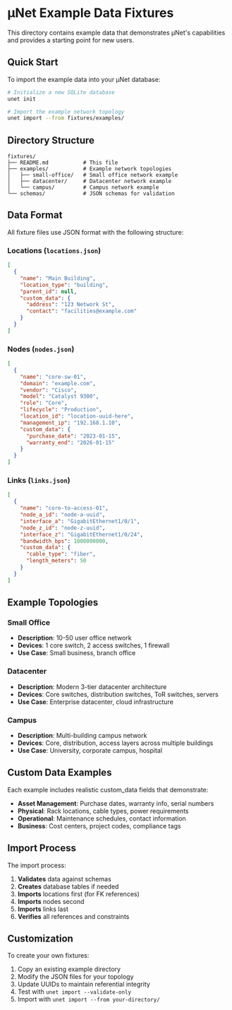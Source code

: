 # μNet Example Data Fixtures

This directory contains example data that demonstrates μNet's capabilities and provides a starting point for new users.

## Quick Start

To import the example data into your μNet database:

```bash
# Initialize a new SQLite database
unet init

# Import the example network topology
unet import --from fixtures/examples/
```

## Directory Structure

```
fixtures/
├── README.md           # This file
├── examples/           # Example network topologies
│   ├── small-office/   # Small office network example
│   ├── datacenter/     # Datacenter network example
│   └── campus/         # Campus network example
└── schemas/            # JSON schemas for validation
```

## Data Format

All fixture files use JSON format with the following structure:

### Locations (`locations.json`)

```json
[
  {
    "name": "Main Building",
    "location_type": "building",
    "parent_id": null,
    "custom_data": {
      "address": "123 Network St",
      "contact": "facilities@example.com"
    }
  }
]
```

### Nodes (`nodes.json`)

```json
[
  {
    "name": "core-sw-01",
    "domain": "example.com",
    "vendor": "Cisco",
    "model": "Catalyst 9300",
    "role": "Core",
    "lifecycle": "Production",
    "location_id": "location-uuid-here",
    "management_ip": "192.168.1.10",
    "custom_data": {
      "purchase_date": "2023-01-15",
      "warranty_end": "2026-01-15"
    }
  }
]
```

### Links (`links.json`)

```json
[
  {
    "name": "core-to-access-01",
    "node_a_id": "node-a-uuid",
    "interface_a": "GigabitEthernet1/0/1",
    "node_z_id": "node-z-uuid", 
    "interface_z": "GigabitEthernet1/0/24",
    "bandwidth_bps": 1000000000,
    "custom_data": {
      "cable_type": "fiber",
      "length_meters": 50
    }
  }
]
```

## Example Topologies

### Small Office

- **Description**: 10-50 user office network
- **Devices**: 1 core switch, 2 access switches, 1 firewall
- **Use Case**: Small business, branch office

### Datacenter  

- **Description**: Modern 3-tier datacenter architecture
- **Devices**: Core switches, distribution switches, ToR switches, servers
- **Use Case**: Enterprise datacenter, cloud infrastructure

### Campus

- **Description**: Multi-building campus network
- **Devices**: Core, distribution, access layers across multiple buildings
- **Use Case**: University, corporate campus, hospital

## Custom Data Examples

Each example includes realistic custom_data fields that demonstrate:

- **Asset Management**: Purchase dates, warranty info, serial numbers
- **Physical**: Rack locations, cable types, power requirements
- **Operational**: Maintenance schedules, contact information
- **Business**: Cost centers, project codes, compliance tags

## Import Process

The import process:

1. **Validates** data against schemas
2. **Creates** database tables if needed
3. **Imports** locations first (for FK references)
4. **Imports** nodes second
5. **Imports** links last
6. **Verifies** all references and constraints

## Customization

To create your own fixtures:

1. Copy an existing example directory
2. Modify the JSON files for your topology
3. Update UUIDs to maintain referential integrity
4. Test with `unet import --validate-only`
5. Import with `unet import --from your-directory/`
